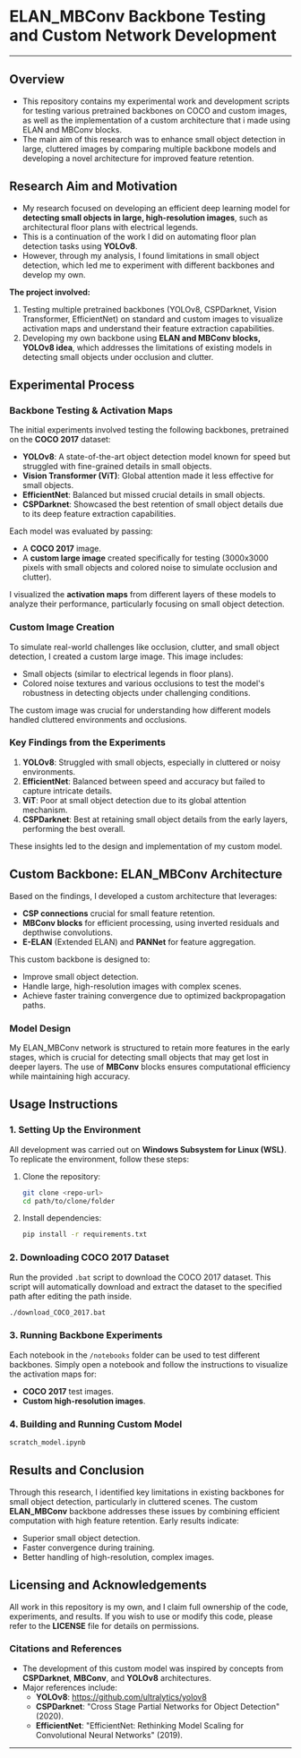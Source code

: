 # ELAN_MBConv Backbone Testing and Custom Network Development

---
## Overview
- This repository contains my experimental work and development scripts for testing various pretrained backbones on COCO and custom images, as well as the implementation of a custom architecture that i made using ELAN and MBConv blocks.
- The main aim of this research was to enhance small object detection in large, cluttered images by comparing multiple backbone models and developing a novel architecture for improved feature retention.

## Research Aim and Motivation
- My research focused on developing an efficient deep learning model for **detecting small objects in large, high-resolution images**, such as architectural floor plans with electrical legends.
- This is a continuation of the work I did on automating floor plan detection tasks using **YOLOv8**.
- However, through my analysis, I found limitations in small object detection, which led me to experiment with different backbones and develop my own.

**The project involved:**
1. Testing multiple pretrained backbones (YOLOv8, CSPDarknet, Vision Transformer, EfficientNet) on standard and custom images to visualize activation maps and understand their feature extraction capabilities.
2. Developing my own backbone using **ELAN and MBConv blocks, YOLOv8 idea**, which addresses the limitations of existing models in detecting small objects under occlusion and clutter.

## Experimental Process

### Backbone Testing & Activation Maps
The initial experiments involved testing the following backbones, pretrained on the **COCO 2017** dataset:
- **YOLOv8**: A state-of-the-art object detection model known for speed but struggled with fine-grained details in small objects.
- **Vision Transformer (ViT)**: Global attention made it less effective for small objects.
- **EfficientNet**: Balanced but missed crucial details in small objects.
- **CSPDarknet**: Showcased the best retention of small object details due to its deep feature extraction capabilities.

Each model was evaluated by passing:
- A **COCO 2017** image.
- A **custom large image** created specifically for testing (3000x3000 pixels with small objects and colored noise to simulate occlusion and clutter).

I visualized the **activation maps** from different layers of these models to analyze their performance, particularly focusing on small object detection.

### Custom Image Creation
To simulate real-world challenges like occlusion, clutter, and small object detection, I created a custom large image. This image includes:
- Small objects (similar to electrical legends in floor plans).
- Colored noise textures and various occlusions to test the model's robustness in detecting objects under challenging conditions.

The custom image was crucial for understanding how different models handled cluttered environments and occlusions.

### Key Findings from the Experiments
1. **YOLOv8**: Struggled with small objects, especially in cluttered or noisy environments.
2. **EfficientNet**: Balanced between speed and accuracy but failed to capture intricate details.
3. **ViT**: Poor at small object detection due to its global attention mechanism.
4. **CSPDarknet**: Best at retaining small object details from the early layers, performing the best overall.

These insights led to the design and implementation of my custom model.

## Custom Backbone: ELAN_MBConv Architecture
Based on the findings, I developed a custom architecture that leverages:
- **CSP connections** crucial for small feature retention.
- **MBConv blocks** for efficient processing, using inverted residuals and depthwise convolutions.
- **E-ELAN** (Extended ELAN) and **PANNet** for feature aggregation.

This custom backbone is designed to:
- Improve small object detection.
- Handle large, high-resolution images with complex scenes.
- Achieve faster training convergence due to optimized backpropagation paths.

### Model Design

My ELAN_MBConv network is structured to retain more features in the early stages, which is crucial for detecting small objects that may get lost in deeper layers. The use of **MBConv** blocks ensures computational efficiency while maintaining high accuracy.

## Usage Instructions
### 1. Setting Up the Environment

All development was carried out on **Windows Subsystem for Linux (WSL)**. To replicate the environment, follow these steps:

1. Clone the repository:
   ```bash
   git clone <repo-url>
   cd path/to/clone/folder
   ```

2. Install dependencies:
   ```bash
   pip install -r requirements.txt
   ```

### 2. Downloading COCO 2017 Dataset

Run the provided `.bat` script to download the COCO 2017 dataset. This script will automatically download and extract the dataset to the specified path after editing the path inside.

```bash
./download_COCO_2017.bat
```

### 3. Running Backbone Experiments

Each notebook in the `/notebooks` folder can be used to test different backbones. Simply open a notebook and follow the instructions to visualize the activation maps for:
- **COCO 2017** test images.
- **Custom high-resolution images**.

### 4. Building and Running Custom Model
```bash
scratch_model.ipynb
```

## Results and Conclusion

Through this research, I identified key limitations in existing backbones for small object detection, particularly in cluttered scenes. The custom **ELAN_MBConv** backbone addresses these issues by combining efficient computation with high feature retention. Early results indicate:
- Superior small object detection.
- Faster convergence during training.
- Better handling of high-resolution, complex images.

## Licensing and Acknowledgements

All work in this repository is my own, and I claim full ownership of the code, experiments, and results. If you wish to use or modify this code, please refer to the **LICENSE** file for details on permissions.

### Citations and References

- The development of this custom model was inspired by concepts from **CSPDarknet**, **MBConv**, and **YOLOv8** architectures.
- Major references include:
  - **YOLOv8**: https://github.com/ultralytics/yolov8
  - **CSPDarknet**: "Cross Stage Partial Networks for Object Detection" (2020).
  - **EfficientNet**: "EfficientNet: Rethinking Model Scaling for Convolutional Neural Networks" (2019).

---
